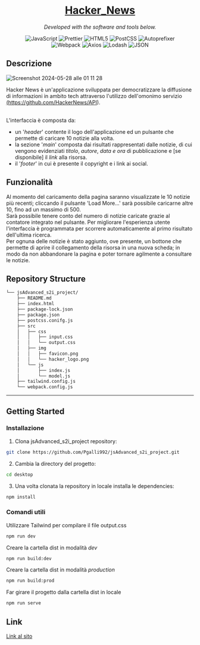 <h1 align="center"><a href="https://pg-technews.netlify.app/">Hacker_News</a></h1>

<p align="center">
		<em>Developed with the software and tools below.</em>
</p>
<p align="center">
	<img src="https://img.shields.io/badge/JavaScript-F7DF1E.svg?style=flat&logo=JavaScript&logoColor=black" alt="JavaScript">
	<img src="https://img.shields.io/badge/Prettier-F7B93E.svg?style=flat&logo=Prettier&logoColor=black" alt="Prettier">
	<img src="https://img.shields.io/badge/HTML5-E34F26.svg?style=flat&logo=HTML5&logoColor=white" alt="HTML5">
	<img src="https://img.shields.io/badge/PostCSS-DD3A0A.svg?style=flat&logo=PostCSS&logoColor=white" alt="PostCSS">
	<img src="https://img.shields.io/badge/Autoprefixer-DD3735.svg?style=flat&logo=Autoprefixer&logoColor=white" alt="Autoprefixer">
	<br>
	<img src="https://img.shields.io/badge/Webpack-8DD6F9.svg?style=flat&logo=Webpack&logoColor=black" alt="Webpack">
	<img src="https://img.shields.io/badge/Axios-5A29E4.svg?style=flat&logo=Axios&logoColor=white" alt="Axios">
	<img src="https://img.shields.io/badge/Lodash-3492FF.svg?style=flat&logo=Lodash&logoColor=white" alt="Lodash">
	<img src="https://img.shields.io/badge/JSON-000000.svg?style=flat&logo=JSON&logoColor=white" alt="JSON">
</p>

## Descrizione

![Screenshot 2024-05-28 alle 01 11 28](https://github.com/Pgalli992/jsAdvanced_s2i_project/assets/106709635/692b7131-9b12-450c-b7ee-f975f9ea73e3)


Hacker News è un'applicazione sviluppata per democratizzare la diffusione di informazioni in ambito tech attraverso l'utilizzo dell'omonimo servizio <a href="https://github.com/HackerNews/API">(https://github.com/HackerNews/API).</a><br />
<br />



L'interfaccia è composta da: <br />

- un '_header_' contente il logo dell'applicazione ed un pulsante che permette di caricare 10 notizie alla volta.<br />
- la sezione '_main_' composta dai risultati rappresentati dalle notizie, di cui vengono evidenziati _titolo_, _autore_, _data e ora_ di pubblicazione e [se disponibile] il _link_ alla risorsa.<br />
- il '_footer_' in cui è presente il copyright e i link ai social.

<h2>Funzionalità</h2>
Al momento del caricamento della pagina saranno visualizzate le 10 notizie più recenti; cliccando il pulsante 'Load More...' sarà possibile caricarne altre 10, fino ad un massimo di 500.<br />
Sarà possibile tenere conto del numero di notizie caricate grazie al contatore integrato nel pulsante. Per migliorare l'esperienza utente l'interfaccia è programmata per scorrere automaticamente al primo risultato dell'ultima ricerca.<br />
Per ognuna delle notizie è stato aggiunto, ove presente, un bottone che permette di aprire il collegamento della risorsa in una nuova scheda; in modo da non abbandonare la pagina e poter tornare agilmente a consultare le notizie.

## Repository Structure

```sh
└── jsAdvanced_s2i_project/
    ├── README.md
    ├── index.html
    ├── package-lock.json
    ├── package.json
    ├── postcss.conifg.js
    ├── src
    │   ├── css
    │   │   ├── input.css
    │   │   └── output.css
    │   ├── img
    │   │   ├── favicon.png
    │   │   └── hacker_logo.png
    │   └── js
    │       ├── index.js
    │       └── model.js
    ├── tailwind.config.js
    └── webpack.config.js
```

---

## Getting Started

### Installazione

1. Clona jsAdvanced_s2i_project repository:

```sh
git clone https://github.com/Pgalli992/jsAdvanced_s2i_project.git
```

2. Cambia la directory del progetto:

```sh
cd desktop
```

3. Una volta clonata la repository in locale installa le dependencies:

```sh
npm install
```

### Comandi utili

Utilizzare Tailwind per compilare il file output.css

```sh
npm run dev
```

Creare la cartella dist in modalità _dev_

```sh
npm run build:dev
```

Creare la cartella dist in modalità _production_

```sh
npm run build:prod
```

Far girare il progetto dalla cartella dist in locale

```sh
npm run serve
```

## Link

<a href="https://pg-technews.netlify.app/">Link al sito</a>
